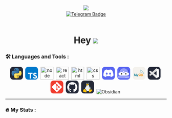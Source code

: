 <div id="header" align="center">
  <img src="https://media1.tenor.com/m/rkY5QA5c3VAAAAAC/gato-digitando.gif" width="100"/>
  <div id="badges" align="center">
    <a href="https://t.me/Fe1ker">
      <img src="https://img.shields.io/badge/Telegram-blue?logo=telegram&logoColor=white&style=for-the-badge" alt="Telegram Badge"/>
    </a>
  </div>
  <img src="https://komarev.com/ghpvc/?username=Fe1kerok&style=flat-square&color=blue" alt=""/>
  <h1>
    Hey
    <img src="https://media.giphy.com/media/hvRJCLFzcasrR4ia7z/giphy.gif" width="30px"/>
  </h1>
</div>

### :hammer_and_wrench: Languages and Tools :
<div align="center">
  <img src="https://github.com/tandpfun/skill-icons/blob/main/icons/Python-Dark.svg" width="40" height="40" title="Python" alt="Python" />&nbsp;
  <img src="https://github.com/tandpfun/skill-icons/blob/main/icons/TypeScript.svg" width="40" height="40" title="TypeScript" alt="TypeScript" />&nbsp;
  <img src="https://cdn.jsdelivr.net/gh/devicons/devicon/icons/nodejs/nodejs-original.svg" title="node" width="40" height="40"/>&nbsp;
  <img src="https://cdn.jsdelivr.net/gh/devicons/devicon/icons/react/react-original.svg" title="react" width="40" height="40"/>&nbsp;
  <img src="https://cdn.jsdelivr.net/gh/devicons/devicon/icons/html5/html5-original.svg" title="html" width="40" height="40"/>&nbsp;
  <img src="https://cdn.jsdelivr.net/gh/devicons/devicon/icons/css3/css3-original.svg" title="css" width="40" height="40"/>&nbsp;
  <img src="https://github.com/tandpfun/skill-icons/blob/main/icons/Discord.svg" width="40" height="40" title="Discord" alt="Discord" />&nbsp;
  <img src="https://github.com/tandpfun/skill-icons/blob/main/icons/DiscordBots.svg" width="40" height="40" title="DiscordBots" alt="DiscordBots" />&nbsp;
  <img src="https://github.com/tandpfun/skill-icons/blob/main/icons/MySQL-Light.svg" width="40" height="40" title="MySQL" alt="MySQL"/>&nbsp;
  <img src="https://github.com/tandpfun/skill-icons/blob/main/icons/VSCode-Dark.svg" width="40" height="40" title="VS Code" alt="VS Code" />&nbsp;
  <img src="https://github.com/tandpfun/skill-icons/blob/main/icons/Git.svg" width="40" height="40" title="Git" alt="Git" />&nbsp;
  <img src="https://github.com/tandpfun/skill-icons/blob/main/icons/Github-Dark.svg" width="40" height="40" title="Github" alt="Github" />&nbsp;
  <img src="https://github.com/tandpfun/skill-icons/blob/main/icons/Linux-Dark.svg" width="40" height="40" title="Linux" alt="Linux" />&nbsp;
  <img src="https://github.com/tandpfun/skill-icons/blob/main/icons/Obsidian-Dark.svg" width="40" height="40" title="Obsidian" alt="Obsidian" />&nbsp;



</div>

---
### :fire: My Stats :

<div id="stat" align="center">
    <img src="http://github-profile-summary-cards.vercel.app/api/cards/profile-details?username=Fe1kerok&theme=github_dark" alt=""/>
</div>



